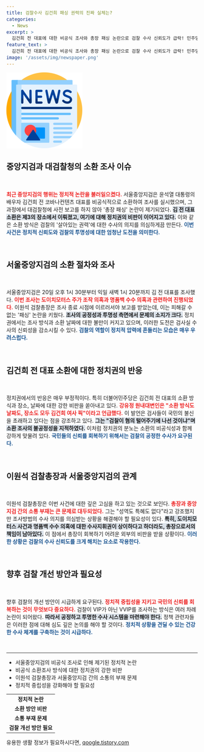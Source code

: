 ```yaml
---
title: 검찰수사 김건희 패싱 권력의 진짜 실체는?
categories:
  - News
excerpt: >
  김건희 전 대표에 대한 비공식 조사와 총장 패싱 논란으로 검찰 수사 신뢰도가 급락! 민주당은 소환 방식에 강력 반발하며, 법과 원칙이 무시된 것이라고 비판했다. 검사와 정치권의 갈등, 현장에선 무슨 일이 벌어지고 있는 걸까?
feature_text: >
  김건희 전 대표에 대한 비공식 조사와 총장 패싱 논란으로 검찰 수사 신뢰도가 급락! 민주당은 소환 방식에 강력 반발하며, 법과 원칙이 무시된 것이라고 비판했다. 검사와 정치권의 갈등, 현장에선 무슨 일이 벌어지고 있는 걸까?
image: '/assets/img/newspaper.png'
---
```


<p><img src="/assets/img/newspaper.png" alt="kimp 속보" /></p>

<h2 data-ke-size="size26">중앙지검과 대검찰청의 소환 조사 이슈</h2>

<p data-ke-size="size16">&nbsp;</p>

<p><b><span style="color: #ee2323;">최근 중앙지검의 행위는 정치적 논란을 불러일으켰다.</span></b> 서울중앙지검은 윤석열 대통령의 배우자 김건희 전 코바나컨텐츠 대표를 비공식적으로 소환하여 조사를 실시했으며, 그 과정에서 대검찰청에 사전 보고를 하지 않아 '총장 패싱' 논란이 제기되었다. <b><span style="background-color: #21538527;">김 전 대표 소환은 제3의 장소에서 이뤄졌고, 여기에 대해 정치권의 비판이 이어지고 있다.</span></b> 이와 같은 소환 방식은 검찰의 '살아있는 권력'에 대한 수사의 의지를 의심하게끔 만든다. <b><span style="color: #1a5490;">이번 사건은 정치적 신뢰도와 검찰의 투명성에 대한 엄청난 도전을 의미한다.</span></b></p>

<p data-ke-size="size16">&nbsp;</p>

<h2 data-ke-size="size26">서울중앙지검의 소환 절차와 조사</h2>

<p data-ke-size="size16">&nbsp;</p>

<p>서울중앙지검은 20일 오후 1시 30분부터 익일 새벽 1시 20분까지 김 전 대표를 조사했다. <b><span style="color: #ee2323;">이번 조사는 도이치모터스 주가 조작 의혹과 명품백 수수 의혹과 관련하여 진행되었다.</span></b> 이원석 검찰총장은 조사 종료 시점에 이르러서야 보고를 받았는데, 이는 피해갈 수 없는 '패싱' 논란을 키웠다. <b><span style="background-color: #21538527;">조사의 공정성과 투명성 측면에서 문제의 소지가 크다.</span></b> 정치권에서는 조사 방식과 소환 날짜에 대한 불만이 커지고 있으며, 이러한 도전은 검사실 수사의 신뢰성을 감소시킬 수 있다. <b><span style="color: #1a5490;">검찰의 역할이 정치적 압력에 흔들리는 모습은 매우 우려스럽다.</span></b></p>

<p data-ke-size="size16">&nbsp;</p>

<h2 data-ke-size="size26">김건희 전 대표 소환에 대한 정치권의 반응</h2>

<p data-ke-size="size16">&nbsp;</p>

<p>정치권에서의 반응은 매우 부정적이다. 특히 더불어민주당은 김건희 전 대표의 소환 방식과 장소, 날짜에 대한 강한 비판을 쏟아내고 있다. <b><span style="color: #ee2323;">강유정 원내대변인은 "소환 방식도 날짜도, 장소도 모두 김건희 여사 픽"이라고 언급했다.</span></b> 이 발언은 검사들이 국민의 불신을 초래하고 있다는 점을 강조하고 있다. <b><span style="background-color: #21538527;">그는 "검찰이 혐의 털어주기에 나선 것이냐"며 소환 조사의 불공정성을 지적하였다.</span></b> 이처럼 정치권의 분노는 소환의 비공식성과 함께 강하게 맞물려 있다. <b><span style="color: #1a5490;">국민들의 신뢰를 회복하기 위해서는 검찰의 공정한 수사가 요구된다.</span></b></p>

<p data-ke-size="size16">&nbsp;</p>

<h2 data-ke-size="size26">이원석 검찰총장과 서울중앙지검의 관계</h2>

<p data-ke-size="size16">&nbsp;</p>

<p>이원석 검찰총장은 이번 사건에 대한 깊은 고심을 하고 있는 것으로 보인다. <b><span style="color: #ee2323;">총장과 중앙지검 간의 소통 부재는 큰 문제로 대두되었다.</span></b> 그는 "성역도 특혜도 없다"라고 강조했지만 조사방법의 수사 의지를 의심받는 상황을 해결해야 할 필요성이 있다. <b><span style="background-color: #21538527;">특히, 도이치모터스 사건과 명품백 수수 의혹에 대한 수사지휘권이 상이하다고 하더라도, 총장으로서의 책임이 남아있다.</span></b> 이 점에서 총장이 회복하기 어려운 외부의 비판을 받을 상황이다. <b><span style="color: #1a5490;">이러한 상황은 검찰의 수사 신뢰도를 크게 해치는 요소로 작용한다.</span></b></p>

<p data-ke-size="size16">&nbsp;</p>

<h2 data-ke-size="size26">향후 검찰 개선 방안과 필요성</h2>

<p data-ke-size="size16">&nbsp;</p>

<p>향후 검찰의 개선 방안이 시급하게 요구된다. <b><span style="color: #ee2323;">정치적 중립성을 지키고 국민의 신뢰를 회복하는 것이 무엇보다 중요하다.</span></b> 검찰이 VIP가 아닌 VVIP를 조사하는 방식은 여러 차례 논란이 되어왔다. <b><span style="background-color: #21538527;">따라서 공정하고 투명한 수사 시스템을 마련해야 한다.</span></b> 정책 관련자들은 이러한 점에 대해 심도 깊은 논의를 해야 할 것이다. <b><span style="color: #1a5490;">정치적 상황을 견딜 수 있는 건강한 수사 체계를 구축하는 것이 시급하다.</span></b></p>

<p data-ke-size="size16">&nbsp;</p>

<hr>

<ul>
<li>서울중앙지검의 비공식 조사로 인해 제기된 정치적 논란</li>
<li>비공식 소환조사 방식에 대한 정치권의 강한 비판</li>
<li>이원석 검찰총장과 서울중앙지검 간의 소통의 부재 문제</li>
<li>정치적 중립성을 강화해야 할 필요성</li>
</ul>

<table>
<tr>
<td style="text-align: center; height: 17px;"><b>정치적 논란</b></td>
</tr>
<tr>
<td style="text-align: center; height: 17px;"><b>소환 방안 비판</b></td>
</tr>
<tr>
<td style="text-align: center; height: 17px;"><b>소통 부재 문제</b></td>
</tr>
<tr>
<td style="text-align: center; height: 17px;"><b>검찰 개선 방안 필요</b></td>
</tr>
</table>
유용한 생활 정보가 필요하시다면, <a href="https://qoogle.tistory.com" rel="dofollow">qoogle.tistory.com</a>



